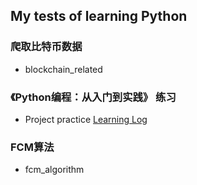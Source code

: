 ## My tests of learning Python

### 爬取比特币数据
- blockchain_related

### 《Python编程：从入门到实践》 练习

<!-- - <desc>Most-Starred Python Projects on GitHub
![Python Projects](./learnPython/book_tests/project_practice/data_visualization/chapter17_use_API/python_repos.svg)
<img src="https://github.com/iPine/learnPython/book_tests/project_practice/data_visualization/chapter17_use_API/python_repos.svg?sanitize=true"> -->

- Project practice
[Learning Log](https://learninglog-ipine.herokuapp.com/)

### FCM算法
- fcm_algorithm